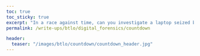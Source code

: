 ```yaml
---
toc: true
toc_sticky: true
excerpt: "In a race against time, can you investigate a laptop seized by law enforcement to identify if a bomb threat is real or a hoax? "
permalink: /write-ups/btlo/digital_forensics/countdown

header:
  teaser: "/images/btlo/countdown/countdown_header.jpg"
---
```

